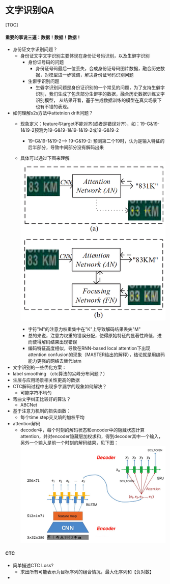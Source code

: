 # 文字识别QA

[TOC]

#### 重要的事说三遍：数据！数据！数据！

* 身份证文字识别问题？
    * 身份证文字文字识别主要体现在身份证号码识别，以及生僻字识别
      * 身份证号码的问题
        * 身份证号码最后一位丢失，合成身份证号码图片数据，融合历史数据，对模型进一步微调，解决身份证号码识别问题
      * 生僻字识别问题
        * 生僻字识别问题是身份证识别的一个常见的问题，为了支持生僻字识别，我们生成了包含部分生僻字的数据，融合历史数据训练文字识别模型，
          从结果开看，基于生成数据训练的模型在真实场景下也有不错的表现。
* 如何理解s2s方法中attetnion drift问题？
  * 现象定义：feature与target不能对齐(或者是错误对齐)，如：19-G&19-1&19-2预测为19-G&19-1&19-1&19-2或19-G&19-2
    * 19-G&19-1&19-2--> 19-G&19-2: 预测第二个19时，认为是输入特征的后半部分，导致中间部分没有解码出来
    
  * 具体可以通过下图来理解
    ![attention drift](./data/attention%20drift.png)
    * 字符"M"的注意力权重集中在"K"上导致解码结果丢失"M"
    * 总的来说，注意力权重的错误分配，使得原始特征的显著性降低，进而使得解码结果出现错误
    * 编码特征高度相似，导致在RNN-based local attention下出现attention confusion的现象（MASTER给出的解释），结论就是用编码能力更强的网络去替代lstm
* 文字识别的一些优化方案：
* label smoothing （ctc算法的尖峰分布问题？）
* 生层与应用场景相关性更高的数据
* CTC解码过程中出现多字漏字的现象如何解决？
  * 可能字符不均匀
* 弯曲文字纠正比较好的算法？
  * ABCNet
* 基于注意力机制的损失函数：
    * 每个time step交叉熵的加权平均
* attention解码
    * decoder中，每个时刻的解码状态和encoder中的隐藏状态计算attention，并对encoder隐藏层加权求和，得到decoder其中一个输入，另外一个输入是前一个时刻的解码结果，见下图：	![image-20220109175639846](QA.assets/image-20220109175639846.png)

#### CTC

* 简单描述CTC Loss?
  * 求出所有可能表示为目标序列的组合情况，最大化序列和【负对数】
* 

